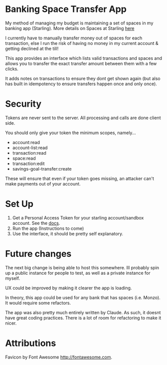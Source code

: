 # Banking Space Transfer App

My method of managing my budget is maintaining a set of spaces in my banking app (Starling). 
More details on Spaces at Starling [here](https://www.starlingbank.com/features/spaces/)

I currently have to manually transfer money out of spaces for each transaction, else I run the risk of having 
no money in my current account & getting declined at the till!

This app provides an interface which lists valid transactions and spaces and allows you to transfer the exact transfer 
amount between them with a few clicks.

It adds notes on transactions to ensure they dont get shown again (but also has built in idempotency to ensure transfers happen once and only once).

# Security
Tokens are never sent to the server. All processing and calls are done client side.

You should only give your token the minimum scopes, namely...
- account:read
- account-list:read
- transaction:read
- space:read
- transaction:edit
- savings-goal-transfer:create

These will ensure that even if your token goes missing, an attacker can't make payments out of your account.

# Set Up

1) Get a Personal Access Token for your starling account/sandbox account. See the [docs](https://developer.starlingbank.com/).
2) Run the app (Instructions to come)
3) Use the interface, it should be pretty self explanatory.

# Future changes
The next big change is being able to host this somewhere. Ill probably spin up a public instance for people to test, as well
as a private instance for myself.

UX could be improved by making it clearer the app is loading. 

In theory, this app could be used for any bank that has spaces (i.e. Monzo). It would require some refactors.

The app was also pretty much entirely written by Claude. As such, it doesnt have great coding practices.
There is a lot of room for refactoring to make it nicer.

# Attributions
Favicon by Font Awesome http://fontawesome.com. 